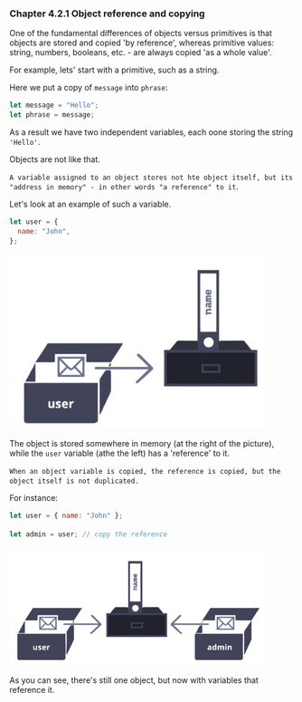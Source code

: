 ### Chapter 4.2.1 Object reference and copying

One of the fundamental differences of objects versus primitives is that objects are stored and copied 'by reference', whereas primitive values: string, numbers, booleans, etc. - are always copied 'as a whole value'.

For example, lets' start with a primitive, such as a string.

Here we put a copy of `message` into `phrase`:

```js
let message = "Hello";
let phrase = message;
```

As a result we have two independent variables, each oone storing the string `'Hello'`.

Objects are not like that.

`A variable assigned to an object stores not hte object itself, but its "address in memory" - in other words "a reference" to it`.

Let's look at an example of such a variable.

```js
let user = {
  name: "John",
};
```

<img src="../img/object_reference.png" width="450px"/>

The object is stored somewhere in memory (at the right of the picture), while the `user` variable (athe the left) has a 'reference' to it.

`When an object variable is copied, the reference is copied, but the object itself is not duplicated.`

For instance:

```js
let user = { name: "John" };

let admin = user; // copy the reference
```

<img src="../img/multiple objects.png" width="450px"/>

As you can see, there's still one object, but now with variables that reference it.

